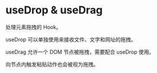 # useDrop & useDrag

处理元素拖拽的 Hook。

useDrop 可以单独使用来接收文件、文字和网址的拖拽。

useDrag 允许一个 DOM 节点被拖拽，需要配合 useDrop 使用。

向节点内触发粘贴动作也会被视为拖拽。

<script setup>
  import Demo1 from './demos/demo1.vue'
</script>

<demo1 />
